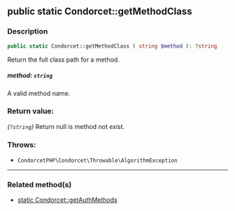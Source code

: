 ## public static Condorcet::getMethodClass

### Description    

```php
public static Condorcet::getMethodClass ( string $method ): ?string
```

Return the full class path for a method.
    

##### **method:** *```string```*   
A valid method name.    


### Return value:   

*(```?string```)* Return null is method not exist.



### Throws:   

* ```CondorcetPHP\Condorcet\Throwable\AlgorithmException```

---------------------------------------

### Related method(s)      

* [static Condorcet::getAuthMethods](/Docs/MethodsReferences/Condorcet%20Class/public%20static%20Condorcet--getAuthMethods.md)    
